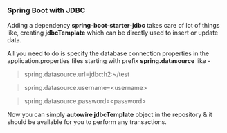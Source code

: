 ### Spring Boot with JDBC ###

Adding a dependency **spring-boot-starter-jdbc** takes care of lot of things like, creating **jdbcTemplate** which can be directly used to insert or update data.

All you need to do is specify the database connection properties in the application.properties files starting with prefix **spring.datasource** like -

> spring.datasource.url=jdbc:h2:~/test

> spring.datasource.username=\<username\>

> spring.datasource.password=\<password\>

Now you can simply **autowire jdbcTemplate** object in the repository & it should be available for you to perform any transactions.
